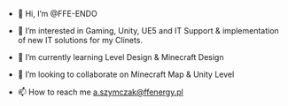- 👋 Hi, I’m @FFE-ENDO
- 👀 I’m interested in Gaming, Unity, UE5 and IT Support & 
implementation of new IT solutions for my Clinets.

- 🌱 I’m currently learning Level Design & Minecraft Design
- 💞️ I’m looking to collaborate on Minecraft Map & Unity Level
- 📫 How to reach me a.szymczak@ffenergy.pl

<!---
FFE-ENDO/FFE-ENDO is a ✨ special ✨ repository because its `README.md` (this file) appears on your GitHub profile.
You can click the Preview link to take a look at your changes.
--->
